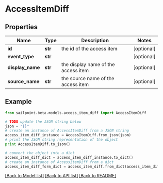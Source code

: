 # AccessItemDiff


## Properties

Name | Type | Description | Notes
------------ | ------------- | ------------- | -------------
**id** | **str** | the id of the access item | [optional] 
**event_type** | **str** |  | [optional] 
**display_name** | **str** | the display name of the access item | [optional] 
**source_name** | **str** | the source name of the access item | [optional] 

## Example

```python
from sailpoint.beta.models.access_item_diff import AccessItemDiff

# TODO update the JSON string below
json = "{}"
# create an instance of AccessItemDiff from a JSON string
access_item_diff_instance = AccessItemDiff.from_json(json)
# print the JSON string representation of the object
print AccessItemDiff.to_json()

# convert the object into a dict
access_item_diff_dict = access_item_diff_instance.to_dict()
# create an instance of AccessItemDiff from a dict
access_item_diff_form_dict = access_item_diff.from_dict(access_item_diff_dict)
```
[[Back to Model list]](../README.md#documentation-for-models) [[Back to API list]](../README.md#documentation-for-api-endpoints) [[Back to README]](../README.md)


